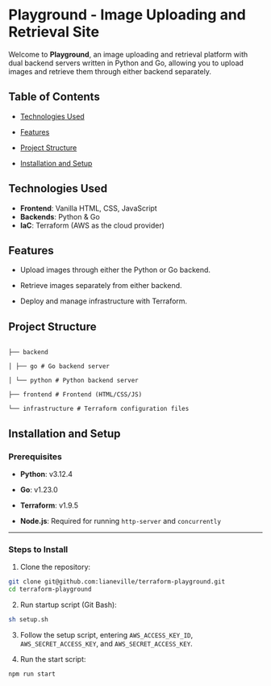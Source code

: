 # Playground - Image Uploading and Retrieval Site

Welcome to **Playground**, an image uploading and retrieval platform with dual backend servers written in Python and Go, allowing you to upload images and retrieve them through either backend separately.

## Table of Contents

-  [Technologies Used](#technologies-used)

-  [Features](#features)

-  [Project Structure](#project-structure)

-  [Installation and Setup](#installation-and-setup)

## Technologies Used

-  **Frontend**: Vanilla HTML, CSS, JavaScript
-  **Backends**: Python & Go
-  **IaC**: Terraform (AWS as the cloud provider)

## Features

-  Upload images through either the Python or Go backend.

-  Retrieve images separately from either backend.

-  Deploy and manage infrastructure with Terraform.

## Project Structure

```plaintext

├── backend

│ ├── go # Go backend server

│ └── python # Python backend server

├── frontend # Frontend (HTML/CSS/JS)

└── infrastructure # Terraform configuration files

```

## Installation and Setup

### Prerequisites

-  **Python**: v3.12.4

-  **Go**: v1.23.0

-  **Terraform**: v1.9.5

-  **Node.js**: Required for running `http-server` and `concurrently`

---

### Steps to Install

1. Clone the repository:

```bash
git clone git@github.com:lianeville/terraform-playground.git
cd terraform-playground
```

2. Run startup script (Git Bash):

```bash
sh setup.sh
```

3. Follow the setup script, entering `AWS_ACCESS_KEY_ID`, `AWS_SECRET_ACCESS_KEY`, and `AWS_SECRET_ACCESS_KEY`.

4. Run the start script:

```bash
npm run start
```
